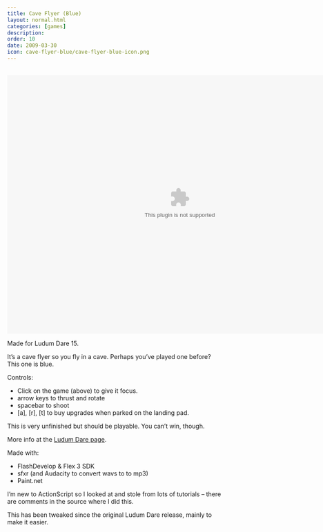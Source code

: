 ```yaml
---
title: Cave Flyer (Blue)
layout: normal.html
categories: [games]
description: 
order: 10
date: 2009-03-30
icon: cave-flyer-blue/cave-flyer-blue-icon.png
---
```


<object height="600" width="800"><br>
<embed src="ld15caverns.swf" height="600" width="800"></object>

Made for Ludum Dare 15.

It’s a cave flyer so you fly in a cave. Perhaps you’ve played one before? This one is blue.

Controls:

* Click on the game (above) to give it focus.
* arrow keys to thrust and rotate
* spacebar to shoot
* [a], [r], [t] to buy upgrades when parked on the landing pad.

This is very unfinished but should be playable. You can’t win, 
though.

More info at the [Ludum Dare page](http://ludumdare.com/compo/ludum-dare-15/?action=preview&uid=1113).

Made with:

* FlashDevelop &amp; Flex 3 SDK<br>
* sfxr (and Audacity to convert wavs to to mp3)<br>
* Paint.net

I’m new to ActionScript so I looked at and stole from lots of 
tutorials – there are comments in the source where I did this.

This has been tweaked since the original Ludum Dare release, mainly to make it easier.
